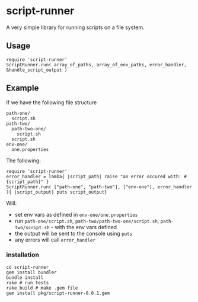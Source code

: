 # script-runner

A very simple library for running scripts on a file system.

## Usage

    require 'script-runner'
    ScriptRunner.run( array_of_paths, array_of_env_paths, error_handler, &handle_script_output )
    
## Example

If we have the following file structure
    

    path-one/
      script.sh
    path-two/
      path-two-one/
        script.sh
      script.sh
    env-one/
      one.properties
      
The following:

    require 'script-runner'
    error_handler = lamba{ |script_path| raise "an error occured with: #{script_path}" }
    ScriptRunner.run( ["path-one", "path-two"], ["env-one"], error_handler ){ |script_output| puts script_output}

Will:
* set env vars as defined in `env-one/one.properties`
* run `path-one/script.sh`, `path-two/path-two-one/script.sh`, `path-two/script.sh` - with the env vars defined
* the output will be sent to the console using `puts`
* any errors will call `error_handler`

### installation

    cd script-runner
    gem install bundler
    bundle install
    rake # run tests
    rake build # make .gem file
    gem install pkg/script-runner-0.0.1.gem
